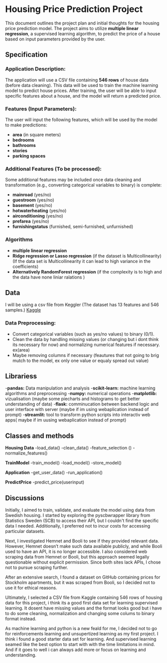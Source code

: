 # Housing Price Prediction Project

This document outlines the project plan and initial thoughts for the housing price prediction model. The project aims to utilize **multiple linear regression**, a supervised learning algorithm, to predict the price of a house based on input parameters provided by the user.

## Specification

### Application Description:
The application will use a CSV file containing **546 rows** of house data (before data cleaning). This data will be used to train the machine learning model to predict house prices. After training, the user will be able to input specific features about a house, and the model will return a predicted price.

### Features (Input Parameters):
The user will input the following features, which will be used by the model to make predictions:

- **area** (in square meters)
- **bedrooms**
- **bathrooms**
- **stories**
- **parking spaces**

### Additional Features (To be processed):
Some additional features may be included once data cleaning and transformation (e.g., converting categorical variables to binary) is complete:

- **mainroad** (yes/no)
- **guestroom** (yes/no)
- **basement** (yes/no)
- **hotwaterheating** (yes/no)
- **airconditioning** (yes/no)
- **prefarea** (yes/no)
- **furnishingstatus** (furnished, semi-furnished, unfurnished)

### Algorithms 
- **multiple linear regression**
- **Ridge regression or Lasso regression** (if the dataset is Multicollinearity)
(If the data set is Multicollinearity it can lead to high variance in the coefficients)
- **Alternatively RandomForest regression** (if the complexity is to high and the data have none liniar ralations )

## Data
I will be using a csv file from Keggler (The dataset has 13 features and 546 samples.)
[Kaggle](https://www.kaggle.com/datasets/yasserh/housing-prices-dataset)

### Data Preprocessing:
- Convert categorical variables (such as yes/no values) to binary (0/1).
- Clean the data by handling missing values (or changing but i dont think its necessary for now) and normalizing numerical features if necessary. ex(area)
- Maybe removing columns if necessary (feautures that not going to brig mutch to the model, ex only one value or equaly spread out value)

## Librariess

-**pandas:** Data manipulation and analysis
-**scikit-learn:** machine learning algorithms and preprocessing
-**numpy:** numerical operations
-**matplotlib:** vizualisation (maybe some piecharts and histograms to get better understanding of data)
-**flask:** comminucation between backend logic and user interface with server (maybe if im using webaplication instead of prompt) 
-**streamlit:** tool to transform python scripts into interactiv web apps( maybe if im uusing webaplication instead of prompt)  

## Classes and methods
**Housing Data**
-load_data()
-clean_data()
-feature_selection ()
-normalize_features()

**TrainModel**
-train_model()
-load_model()
-store_model()

**Application**
-get_user_data()
-run_application()

**PredictPrice**
-predict_price(userinput)



## Discussions
Initially, I aimed to train, validate, and evaluate the model using data from Swedish housing. I started by exploring the pyscbwrapper library from Statistics Sweden (SCB) to access their API, but I couldn't find the specific data I needed. Additionally, I preferred not to incur costs for accessing particular datasets.

Next, I investigated Hemnet and Booli to see if they provided relevant data. However, Hemnet doesn’t make such data available publicly, and while Booli used to have an API, it is no longer accessible. I also considered web scraping data from Hemnet or Booli, but this approach seemed legally questionable without explicit permission. Since both sites lack APIs, I chose not to pursue scraping further.

After an extensive search, I found a dataset on GitHub containing prices for Stockholm apartments, but it was scraped from Booli, so I decided not to use it for ethical reasons.

Ultimately, I selected a CSV file from Kaggle containing 546 rows of housing data for this project, i think its a good first data set for learning supervised learning. It dosent have missing values and the format looks good but i have to do some cleaning, normalization and changing some colums to binary format instead. 

As machine learning and python is a new feald for me, I decided not to go for reinforcements learning and unsupertized learning as my first project. I think i found a good starter data set for learning. And supervised learning seamed like the best option to start with with the time limitations in mind. And if it goes to well i can always add more or focus on learning and understanding. 
